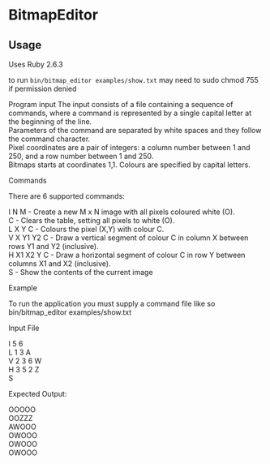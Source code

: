 # BitmapEditor

## Usage

Uses Ruby 2.6.3

to run `bin/bitmap_editor examples/show.txt`
may need to sudo chmod 755 if permission denied

Program input
The input consists of a file containing a sequence of commands, where a command is represented by a single capital letter at the beginning of the line.  
Parameters of the command are separated by white spaces and they follow the command character.  
Pixel coordinates are a pair of integers: a column number between 1 and 250, and a row number between 1 and 250.  
Bitmaps starts at coordinates 1,1. Colours are specified by capital letters.

Commands

There are 6 supported commands:

I N M - Create a new M x N image with all pixels coloured white (O).  
C - Clears the table, setting all pixels to white (O).  
L X Y C - Colours the pixel (X,Y) with colour C.  
V X Y1 Y2 C - Draw a vertical segment of colour C in column X between rows Y1 and Y2 (inclusive).  
H X1 X2 Y C - Draw a horizontal segment of colour C in row Y between columns X1 and X2 (inclusive).  
S - Show the contents of the current image  

Example

To run the application you must supply a command file like so bin/bitmap_editor examples/show.txt

Input File

I 5 6  
L 1 3 A  
V 2 3 6 W  
H 3 5 2 Z  
S  

Expected Output:

OOOOO  
OOZZZ  
AWOOO  
OWOOO  
OWOOO  
OWOOO 
